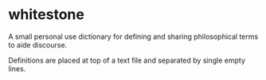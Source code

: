 # whitestone

A small personal use dictionary for defining and sharing philosophical terms to aide discourse.

Definitions are placed at top of a text file and separated by single empty lines.

